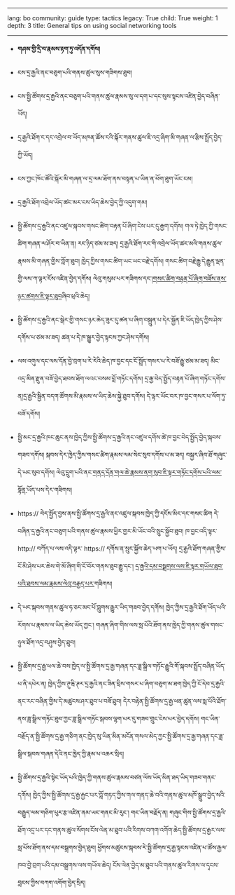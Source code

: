 

---

lang: bo
community: guide
type: tactics
legacy: True
child: True
weight: 1
depth: 3
title: General tips on using social networking tools

---

- **གཤམ་གྱི་དྲི་བ་རྣམས་རྟག་ཏུ་འདོན་དགོས།**
 - ངས་དྲ་རྒྱའི་ནང་བཅུག་པའི་གནས་ཚུལ་སུས་གཟིགས་ཐུབ།
 - ངས་སྤྱི་ཚོགས་དྲ་རྒྱའི་ནང་བཅུག་པའི་གནས་ཚུལ་རྣམས་སུ་ལ་དག་པ་དང་སུས་སྟངས་འཛིན་བྱེད་བཞིན་ཡོད།
 - དྲ་རྒྱའི་ཐོག་ང་དང་འབྲེལ་བ་ཡོད་མཁན་ཚོས་ངའི་སྐོར་གནས་ཚུལ་ཇི་འདྲ་ཞིག་མི་གཞན་ལ་རྩིས་སྤྲོད་བྱེད་ཀྱི་ཡོད། 
 - ངས་ཀྱང་ཁོང་ཚོའི་སྐོར་མི་གཞན་ལ་དྲ་ལམ་ཐོག་ནས་བསྟན་པ་ཡིན་ན་ཕོག་ཐུག་ཡོང་ངམ།
 - དྲ་རྒྱའི་ཐོག་འབྲེལ་ཡོད་ཚང་མར་ངས་ཡིད་ཆེས་བྱེད་ཀྱི་འདུག་གམ། 

- སྤྱི་ཚོགས་དྲ་རྒྱའི་ནང་འཛུལ་སྐབས་གསང་ཚིག་བརྟན་པོ་ཞིག་ངེས་པར་དུ་རྒྱག་དགོས། གལ་ཏེ་ཁྱེད་ཀྱི་གསང་ཚིག་གཞན་ལ་ཤོར་བ་ཡིན་ན། རང་ཉིད་ཙམ་མ་ཟད། དྲ་རྒྱའི་ཐོག་རང་གི་འབྲེལ་ཡོད་ཚང་མའི་གནས་ཚུལ་རྣམས་མི་གཞན་གྱིས་ཀློག་ཐུབ། ཁྱེད་ཀྱིས་གསང་ཚིག་ཡང་ཡང་བརྗེ་དགོས། གསང་ཚིག་བརྗེ་རྒྱུ་དེ་རྒྱུན་ལྡན་གྱི་ལས་ཀ་ལྟར་ངོས་འཛིན་བྱེད་དགོས། ལེའུ་གསུམ་པར་གཟིགས་དང་།[གསང་ཚིག་བརྟན་པོ་ཞིག་བཟོས་ནས་ཉར་ཚགས་ཇི་ལྟར་ཐུབ](/bo/chapter-3)ཞིབ་ཕྲའི་ཆེད། 

- སྤྱི་ཚོགས་དྲ་རྒྱའི་ནང་སྒེར་གྱི་གསང་ཉར་ཆེད་ཟུར་དུ་ཚན་པ་ཞིག་བསྐྲུན་པ་དེར་སྐྱོན་ཇི་ཡོད་ཁྱེད་ཀྱིས་ཤེས་དགོས་པ་ཙམ་མ་ཟད། ཚན་པ་དེ་ཁ་སྒྱུར་བྱེད་སྟངས་ཀྱང་ཤེས་དགོས།

- ལས་འགུལ་དང་ལས་དོན་བྱེ་བྲག་པ་རེ་རེའི་ཆེད་ཁ་བྱང་དང་ངོ་སྤྲོད་གསར་པ་རེ་བཟོ་རྒྱུ་ཙམ་མ་ཟད། མིང་འདྲ་མིན་རྫུན་བཟོ་བྱེད་ཐབས་ཐོག་ལའང་བསམ་བློ་གཏོང་དགོས། དྲ་རྒྱ་བེད་སྤྱོད་བརྟན་པོ་ཞིག་གཏོང་དགོས་ན།དྲ་རྒྱའི་སྦྱིན་བདག་ཚོགས་མི་རྣམས་ལ་ཡིད་ཆེས་སྐྱེ་ཐུབ་དགོས། དེ་ལྟར་ཡོང་བར་ཁ་བྱང་གསར་པ་ལོག་ཏུ་བཟོ་དགོས།   

- སྤྱི་མང་དྲ་རྒྱའི་ཁང་ཆུང་ནས་ཁྱེད་ཀྱིས་སྤྱི་ཚོགས་དྲ་རྒྱའི་ནང་འཛུལ་དགོས་ཚེ་ཁ་བྱང་བེད་སྤྱོད་བྱེད་སྐབས་གཟབ་དགོས། སྐབས་དེར་ཁྱེད་ཀྱིས་གསང་ཚིག་རྣམས་ལམ་སེང་སུབ་དགོས་པ་མ་ཟད། བསྐྱར་ཞིབ་ཐོ་གཞུང་དེ་ཡང་སུབ་དགོས། ལེའུ་དྲུག་པའི་ནང་[གནད་དོན་གལ་ཆེ་རྣམས་ནག་སུབ་ཇི་ལྟར་གཏོང་དགོས་པའི་ལམ་སྟོན་](/bo/chapter-6)ཡོད་པས་དེར་གཟིགས། 

- https:// བེད་སྤྱོད་བྱས་ནས་སྤྱི་ཚོགས་དྲ་རྒྱའི་ནང་འཛུལ་སྐབས་ཁྱེད་ཀྱི་དངོས་མིང་དང་གསང་ཚིག དེ་བཞིན་དྲ་རྒྱའི་ནང་བཅུག་པའི་གནས་ཚུལ་རྣམས་ཕྱིར་གྱར་མི་ཡོང་བའི་སྲུང་སྐྱོབ་ཐུབ། ཁ་བྱང་འདི་ལྟར་ http:// བཀོད་པ་ལས་འདི་ལྟར་ https:// དགོས་ན་སྲུང་སྐྱོབ་ཆེད་ཡག་པ་ཡོད།  དྲ་རྒྱའི་ཐོག་གཞན་གྱིས་ངོ་མི་ཤེས་པར་ཆེས་གེ་མོ་ཞིག་གི་ངོ་བོར་གནས་ཐུབ་རྒྱུ་དང་། [དྲ་རྒྱའི་དམ་བསྒྲགས་ལས་ཇི་ལྟར་གཡོལ་ཐུབ་པའི་ཐབས་ལམ་རྣམས་ལེའུ་བརྒྱད་པར་](/bo/chapter-8)གཟིགས། 

- དེ་ཡང་སྐབས་གནས་ཚུལ་ཧ་ཅང་མང་པོ་བླུགས་རྒྱུར་ཡིད་གཟབ་བྱེད་དགོས། ཁྱེད་ཀྱིས་དྲ་རྒྱའི་ཐོག་ཡོད་པའི་རོགས་པ་རྣམས་ལ་ཡིད་ཆེས་ཡོད་ཀྱང་། གཞན་ཞིག་གིས་ལས་སླ་པོའི་ཐོག་ནས་ཁྱེད་ཀྱི་གནས་ཚུལ་གསང་ཉུལ་ཐོག་འདྲ་བཤུས་བྱེད་ཐུབ། 

- སྤྱི་ཚོགས་དྲ་རྒྱ་ཕལ་ཆེ་བས་ཁྱེད་ལ་སྤྱི་ཚོགས་དྲ་རྒྱ་གཞན་དང་ཟླ་སྒྲིལ་གཏོང་རྒྱུའི་གོ་སྐབས་སྤྲོད་བཞིན་ཡོད་པ་ནི་དཔེར་ན། ཁྱེད་ཀྱིས་ཊུཝི་ཊར་དྲ་རྒྱའི་ནང་ཟིན་བྲིས་གསར་པ་ཞིག་བཅུག་མ་ཐག་ཁྱེད་ཀྱི་ངོ་དེབ་དྲ་རྒྱའི་ནང་རང་བཞིན་གྱིས་དེ་མཚུངས་ཤར་ཐུབ་པ་བཟོ་ཐུབ། དེར་བརྟེན་སྤྱི་ཚོགས་དྲ་རྒྱ་ཕན་ཚུན་ལས་སླ་པོའི་ཐོག་ནས་ཟླ་སྒྲིལ་གཏོང་ཐུབ་ཀྱང་ཟླ་སྒྲིལ་གཏོང་སྐབས་ལྷག་པར་དུ་གཟབ་གྲུང་ངེས་པར་བྱེད་དགོས། གང་ཡིན་བརྗོད་ན་སྤྱི་ཚོགས་དྲ་རྒྱ་གཅིག་ནང་ཁྱེད་སུ་ཡིན་མིན་མངོན་གསལ་མེད་ཀྱང་སྤྱི་ཚོགས་དྲ་རྒྱ་གཞན་དང་ཟླ་སྒྲིལ་སྐབས་གཞན་དེའི་ནང་ཁྱེད་ཀྱི་རྣམ་པ་འཆར་སྲིད།      

- སྤྱི་ཚོགས་དྲ་རྒྱའི་སྟེང་ཡོད་པའི་ཁྱེད་ཀྱི་གནས་ཚུལ་རྣམས་བཙན་ལོས་ཡོད་མིན་ཐད་ཡིད་གཟབ་གནང་དགོས།  ཁྱེད་ཀྱིས་སྤྱི་ཚོགས་དྲ་རྒྱ་རྐྱང་པར་བློ་གཏད་ཀྱིས་གལ་གནད་ཆེ་བའི་གནས་ཚུལ་མཁོ་སྒྲུབ་བྱེད་སའི་བརྒྱུད་ལམ་གཅིག་པུར་རྩ་འཛིན་ནམ་ཡང་གནང་མི་རུང་། གང་ཡིན་བརྗོད་ན། གཞུང་གིས་སྤྱི་ཚོགས་དྲ་རྒྱའི་ཐོག་འདྲ་པར་དང་གནས་ཚུལ་སོགས་ངོས་ལེན་མ་ཐུབ་པའི་རིགས་བཀག་འགོག་ཆེད་སྤྱི་ཚོགས་དྲ་རྒྱར་ལས་སླ་པོས་ཐོག་ནས་དམ་བསྒྲགས་བྱེད་ཐུབ། ཕྱོགས་མཚུངས་སྐབས་རེ་སྤྱི་ཚོགས་དྲ་རྒྱ་སྟངས་འཛིན་པ་ཚོས་རྒྱལ་ཁབ་བྱེ་བྲག་པའི་དམ་བསྒྲགས་ལས་གཡོལ་ཆེད། ངོས་ལེན་བྱེད་མ་ཐུབ་པའི་གནས་ཚུལ་རིགས་ལ་དྭངས་བླངས་ཀྱིས་བཀག་འགོག་བྱེད་སྲིད།


